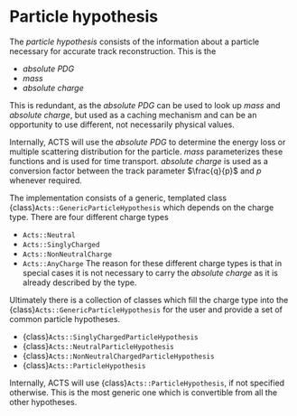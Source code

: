 # Particle hypothesis

The *particle hypothesis* consists of the information about a particle necessary for accurate track reconstruction. This is the
 - *absolute PDG*
 - *mass*
 - *absolute charge*

This is redundant, as the *absolute PDG* can be used to look up *mass* and *absolute charge*, but used as a caching mechanism and can be an opportunity to use different, not necessarily physical values.

Internally, ACTS will use the *absolute PDG* to determine the energy loss or multiple scattering distribution for the particle. *mass* parameterizes these functions and is used for time transport. *absolute charge* is used as a conversion factor between the track parameter $\frac{q}{p}$ and $p$ whenever required.

The implementation consists of a generic, templated class {class}`Acts::GenericParticleHypothesis` which depends on the charge type.
There are four different charge types
 - `Acts::Neutral`
 - `Acts::SinglyCharged`
 - `Acts::NonNeutralCharge`
 - `Acts::AnyCharge`
The reason for these different charge types is that in special cases it is not necessary to carry the *absolute charge* as it is already described by the type.

Ultimately there is a collection of classes which fill the charge type into the {class}`Acts::GenericParticleHypothesis` for the user and provide a set of common particle hypotheses.
 - {class}`Acts::SinglyChargedParticleHypothesis`
 - {class}`Acts::NeutralParticleHypothesis`
 - {class}`Acts::NonNeutralChargedParticleHypothesis`
 - {class}`Acts::ParticleHypothesis`

Internally, ACTS will use {class}`Acts::ParticleHypothesis`, if not specified otherwise. This is the most generic one which is convertible from all the other hypotheses.
